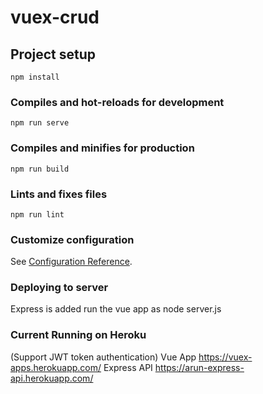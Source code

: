 # vuex-crud

## Project setup
```
npm install
```

### Compiles and hot-reloads for development
```
npm run serve
```

### Compiles and minifies for production
```
npm run build
```

### Lints and fixes files
```
npm run lint
```

### Customize configuration
See [Configuration Reference](https://cli.vuejs.org/config/).

### Deploying to server
Express is added run the vue app as node server.js

### Current Running on Heroku
(Support JWT token authentication)
Vue App
https://vuex-apps.herokuapp.com/
Express API
https://arun-express-api.herokuapp.com/

